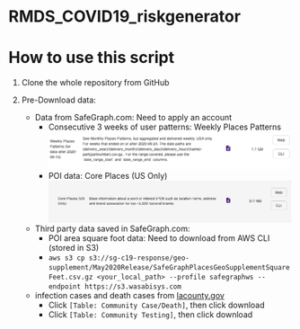 # RMDS_COVID19_riskgenerator


# How to use this script

 1. Clone the whole repository from GitHub

 2. Pre-Download data:
    * Data from SafeGraph.com: Need to apply an account
        * Consecutive 3 weeks of user patterns: Weekly Places Patterns 
        ![Weekly Places Patterns](data/internal/image/weekly.png)
        * POI data: Core Places (US Only)
        ![poi](data/internal/image/poi.png)
    * Third party data saved in SafeGraph.com:
        * POI area square foot data: Need to download from AWS CLI (stored in S3)
        * `aws s3 cp s3://sg-c19-response/geo-supplement/May2020Release/SafeGraphPlacesGeoSupplementSquareFeet.csv.gz <your_local_path> --profile safegraphws --endpoint https://s3.wasabisys.com`
    * infection cases and death cases from [lacounty.gov](http://dashboard.publichealth.lacounty.gov/covid19_surveillance_dashboard/)
        * Click `[Table: Community Case/Death]`, then click download
        * Click `[Table: Community Testing]`, then click download

